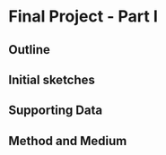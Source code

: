 # Final Project - Part I

## Outline

## Initial sketches

## Supporting Data

## Method and Medium
